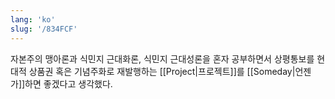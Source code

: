 ```yaml
---
lang: 'ko'
slug: '/834FCF'
---
```


자본주의 맹아론과 식민지 근대화론, 식민지 근대성론을 혼자 공부하면서 상평통보를 현대적 상품권 혹은 기념주화로 재발행하는 [[Project|프로젝트]]를 [[Someday|언젠가]]하면 좋겠다고 생각했다.
